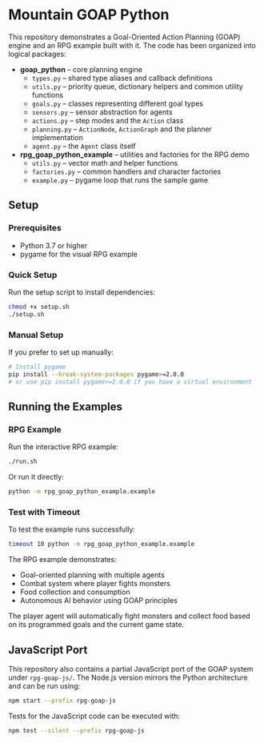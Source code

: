 # Mountain GOAP Python

This repository demonstrates a Goal-Oriented Action Planning (GOAP) engine and an RPG example built with it.  The code has been organized into logical packages:

- **goap_python** – core planning engine
  - `types.py` – shared type aliases and callback definitions
  - `utils.py` – priority queue, dictionary helpers and common utility functions
  - `goals.py` – classes representing different goal types
  - `sensors.py` – sensor abstraction for agents
  - `actions.py` – step modes and the `Action` class
  - `planning.py` – `ActionNode`, `ActionGraph` and the planner implementation
  - `agent.py` – the `Agent` class itself
- **rpg_goap_python_example** – utilities and factories for the RPG demo
  - `utils.py` – vector math and helper functions
  - `factories.py` – common handlers and character factories
  - `example.py` – pygame loop that runs the sample game

## Setup

### Prerequisites
- Python 3.7 or higher
- pygame for the visual RPG example

### Quick Setup
Run the setup script to install dependencies:
```bash
chmod +x setup.sh
./setup.sh
```

### Manual Setup
If you prefer to set up manually:
```bash
# Install pygame
pip install --break-system-packages pygame>=2.0.0
# or use pip install pygame>=2.0.0 if you have a virtual environment
```

## Running the Examples

### RPG Example
Run the interactive RPG example:
```bash
./run.sh
```

Or run it directly:
```bash
python -m rpg_goap_python_example.example
```

### Test with Timeout
To test the example runs successfully:
```bash
timeout 10 python -m rpg_goap_python_example.example
```

The RPG example demonstrates:
- Goal-oriented planning with multiple agents
- Combat system where player fights monsters
- Food collection and consumption
- Autonomous AI behavior using GOAP principles

The player agent will automatically fight monsters and collect food based on its programmed goals and the current game state.

## JavaScript Port

This repository also contains a partial JavaScript port of the GOAP system under
`rpg-goap-js/`.  The Node.js version mirrors the Python architecture and can be
run using:

```bash
npm start --prefix rpg-goap-js
```

Tests for the JavaScript code can be executed with:

```bash
npm test --silent --prefix rpg-goap-js
```

